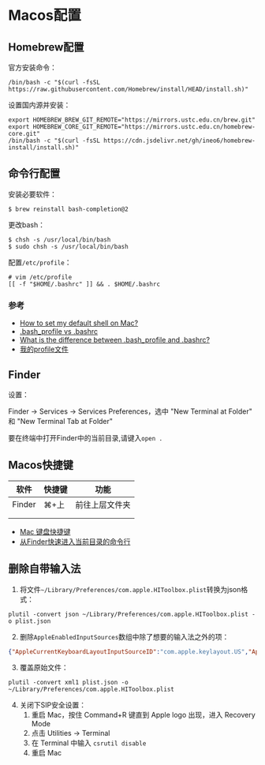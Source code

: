 # Macos配置

## Homebrew配置

官方安装命令：

```shell
/bin/bash -c "$(curl -fsSL https://raw.githubusercontent.com/Homebrew/install/HEAD/install.sh)"
```

设置国内源并安装：

```shell
export HOMEBREW_BREW_GIT_REMOTE="https://mirrors.ustc.edu.cn/brew.git"
export HOMEBREW_CORE_GIT_REMOTE="https://mirrors.ustc.edu.cn/homebrew-core.git"
/bin/bash -c "$(curl -fsSL https://cdn.jsdelivr.net/gh/ineo6/homebrew-install/install.sh)"
```

## 命令行配置

安装必要软件：

```
$ brew reinstall bash-completion@2
```

更改bash：

```
$ chsh -s /usr/local/bin/bash
$ sudo chsh -s /usr/local/bin/bash
```

配置`/etc/profile`：

```
# vim /etc/profile
[[ -f "$HOME/.bashrc" ]] && . $HOME/.bashrc
```

### 参考

- [How to set my default shell on Mac?](https://stackoverflow.com/questions/453236/how-to-set-my-default-shell-on-mac)
- [.bash_profile vs .bashrc](http://www.joshstaiger.org/archives/2005/07/bash_profile_vs.html)
- [What is the difference between .bash_profile and .bashrc?](https://apple.stackexchange.com/questions/51036/what-is-the-difference-between-bash-profile-and-bashrc)
- [我的profile文件](./bashrc)

## Finder

设置：

Finder -> Services -> Services Preferences，选中 "New Terminal at Folder" 和 "New Terminal Tab at Folder"

要在终端中打开Finder中的当前目录,请键入`open .`

## Macos快捷键

| 软件   | 快捷键 | 功能           |
| ------ | ------ | -------------- |
| Finder | ⌘+上   | 前往上层文件夹 |
|        |        |                |
|        |        |                |

- [Mac 键盘快捷键](https://support.apple.com/zh-cn/HT201236)
- [从Finder快速进入当前目录的命令行](https://blog.csdn.net/yasi_xi/article/details/46799535)

## 删除自带输入法

1. 将文件`~/Library/Preferences/com.apple.HIToolbox.plist`转换为json格式：

```
plutil -convert json ~/Library/Preferences/com.apple.HIToolbox.plist -o plist.json
```

2. 删除`AppleEnabledInputSources`数组中除了想要的输入法之外的项：

```json
{"AppleCurrentKeyboardLayoutInputSourceID":"com.apple.keylayout.US","AppleEnabledInputSources":[{"InputSourceKind":"Input Mode","Bundle ID":"com.sogou.inputmethod.sogou","Input Mode":"com.sogou.inputmethod.pinyin"},{"InputSourceKind":"Keyboard Input Method","Bundle ID":"com.sogou.inputmethod.sogou"}],"AppleCapsLockPressAndHoldToggleOff":false,"AppleGlobalTextInputProperties":{"TextInputGlobalPropertyPerContextInput":false},"AppleDictationAutoEnable":0,"AppleInputSourceHistory":[{"InputSourceKind":"Input Mode","Bundle ID":"com.sogou.inputmethod.sogou","Input Mode":"com.sogou.inputmethod.pinyin"},{"InputSourceKind":"Keyboard Layout","KeyboardLayout Name":"ABC","KeyboardLayout ID":252}],"AppleSelectedInputSources":[{"InputSourceKind":"Non Keyboard Input Method","Bundle ID":"com.apple.PressAndHold"},{"InputSourceKind":"Input Mode","Bundle ID":"com.sogou.inputmethod.sogou","Input Mode":"com.sogou.inputmethod.pinyin"}],"AppleHandwritingDisabledInputSources":["com.apple.inputmethod.SCIM"]}
```

3. 覆盖原始文件：

```
plutil -convert xml1 plist.json -o ~/Library/Preferences/com.apple.HIToolbox.plist
```

4. 关闭下SIP安全设置：
   1. 重启 Mac，按住 Command+R 键直到 Apple logo 出现，进入 Recovery Mode
   2. 点击 Utilities -> Terminal
   3. 在 Terminal 中输入 `csrutil disable`
   4. 重启 Mac

